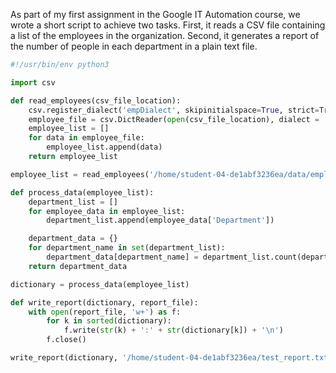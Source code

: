 As part of my first assignment in the Google IT Automation course, we wrote a short script to achieve two tasks. First, it reads a CSV file containing a list of the employees in the organization. Second, it generates a report of the number of people in each department in a plain text file.

```Python
#!/usr/bin/env python3

import csv

def read_employees(csv_file_location):
	csv.register_dialect('empDialect', skipinitialspace=True, strict=True)
	employee_file = csv.DictReader(open(csv_file_location), dialect = 'empDialect')
	employee_list = []
	for data in employee_file:
		employee_list.append(data)
	return employee_list

employee_list = read_employees('/home/student-04-de1abf3236ea/data/employees.csv')

def process_data(employee_list):
	department_list = []
	for employee_data in employee_list:
		department_list.append(employee_data['Department'])

	department_data = {}
	for department_name in set(department_list):
		department_data[department_name] = department_list.count(department_name)
	return department_data

dictionary = process_data(employee_list)

def write_report(dictionary, report_file):
	with open(report_file, 'w+') as f:
		for k in sorted(dictionary):
			f.write(str(k) + ':' + str(dictionary[k]) + '\n')
		f.close()

write_report(dictionary, '/home/student-04-de1abf3236ea/test_report.txt')
```
